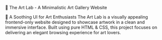 
🎨 The Art Lab - A Minimalistic Art Gallery Website

🌿 A Soothing UI for Art Enthusiasts
The Art Lab is a visually appealing frontend-only website designed to showcase artwork in a clean and immersive interface. 
Built using pure HTML & CSS, this project focuses on delivering an elegant browsing experience for art lovers.
